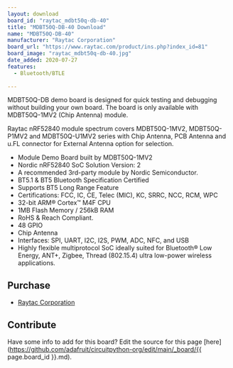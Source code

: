```yaml
---
layout: download
board_id: "raytac_mdbt50q-db-40"
title: "MDBT50Q-DB-40 Download"
name: "MDBT50Q-DB-40"
manufacturer: "Raytac Corporation"
board_url: "https://www.raytac.com/product/ins.php?index_id=81"
board_image: "raytac_mdbt50q-db-40.jpg"
date_added: 2020-07-27
features:
  - Bluetooth/BTLE
  
---
```


MDBT50Q-DB demo board is designed for quick testing and debugging without building your own board. The board is only available with MDBT50Q-1MV2 (Chip Antenna) module. 

Raytac nRF52840 module spectrum covers MDBT50Q-1MV2, MDBT50Q-P1MV2 and MDBT50Q-U1MV2 series with Chip Antenna, PCB Antenna and u.FL connector for External Antenna option for selection. 

 - Module Demo Board built by MDBT50Q-1MV2
 - Nordic nRF52840 SoC Solution Version: 2
 - A recommended 3rd-party module by Nordic Semiconductor.
 - BT5.1 & BT5 Bluetooth Specification Certified
 - Supports BT5 Long Range Feature
 - Certifications: FCC, IC, CE, Telec (MIC), KC, SRRC, NCC, RCM, WPC
 - 32-bit ARM® Cortex™ M4F CPU
 - 1MB Flash Memory / 256kB RAM
 - RoHS & Reach Compliant.
 - 48 GPIO
 - Chip Antenna
 - Interfaces: SPI, UART, I2C, I2S, PWM, ADC, NFC, and USB
 - Highly flexible multiprotocol SoC ideally suited for Bluetooth® Low Energy, ANT+, Zigbee, Thread (802.15.4) ultra low-power wireless applications.

## Purchase
* [Raytac Corporation](https://www.raytac.com/product/ins.php?index_id=81)

## Contribute

Have some info to add for this board? Edit the source for this page [here](https://github.com/adafruit/circuitpython-org/edit/main/_board/{{ page.board_id }}.md).
